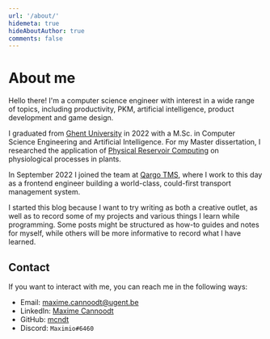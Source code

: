 ```yaml
---
url: '/about/'
hidemeta: true
hideAboutAuthor: true
comments: false
---
```


# About me

Hello there! I'm a computer science engineer with interest in a wide range of topics, including productivity, PKM, artificial intelligence, product development and game design.

I graduated from [Ghent University](http://www.ugent.be) in 2022 with a M.Sc. in Computer Science Engineering and Artificial Intelligence. For my Master dissertation, I researched the application of [Physical Reservoir Computing](https://doi.org/10.35848/1347-4065/ab8d4f) on physiological processes in plants.

In September 2022 I joined the team at [Qargo TMS](https://qargo.io), where I work to this day as a frontend engineer building a world-class, could-first transport management system.

I started this blog because I want to try writing as both a creative outlet, as well as to record some of my projects and various things I learn while programming. Some posts might be structured as how-to guides and notes for myself, while others will be more informative to record what I have learned.

## Contact

If you want to interact with me, you can reach me in the following ways:

- Email: <maxime.cannoodt@ugent.be>
- LinkedIn: [Maxime Cannoodt](https://www.linkedin.com/in/maxime-cannoodt-7b2697192/?locale=en_US)
- GitHub: [mcndt](https://github.com/mcndt)
- Discord: `Maximio#6460`
